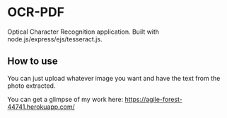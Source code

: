 # OCR-PDF
Optical Character Recognition application. Built with node.js/express/ejs/tesseract.js.  

## How to use
You can just upload whatever image you want and have the text from the photo extracted.

You can get a glimpse of my work here: https://agile-forest-44741.herokuapp.com/
